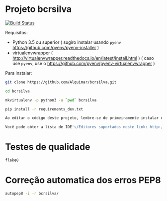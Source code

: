 # Projeto bcrsilva

[![Build Status](https://travis-ci.org/Alquimar/bcrsilva.svg?branch=master)](https://travis-ci.org/Alquimar/bcrsilva)

Requisitos:

* Python 3.5 ou superior ( sugiro instalar usando `pyenv` https://github.com/pyenv/pyenv-installer )
* virtualenvwrapper ( http://virtualenvwrapper.readthedocs.io/en/latest/install.html ) ( caso use `pyenv`, use o https://github.com/pyenv/pyenv-virtualenvwrapper )


Para instalar:

```bash
git clone https://github.com/Alquimar/bcrsilva.git

cd bcrsilva

mkvirtualenv -p python3 -a `pwd` bcrsilva

pip install -r requirements_dev.txt

```

```bash
Ao editar o código deste projeto, lembre-se de primeiramente instalar o plugin do editorconfig para o editor que você está utilizando, de modo que seu editor seja configurado automaticamente para seguir os padrões que usamos neste projeto.

Você pode obter a lista de IDE's/Editores suportados neste link: http://editorconfig.org/#download
```



# Testes de qualidade

```bash
flake8
```


# Correção automatica dos erros PEP8

```bash
autopep8 -i -r bcrsilva/
```

